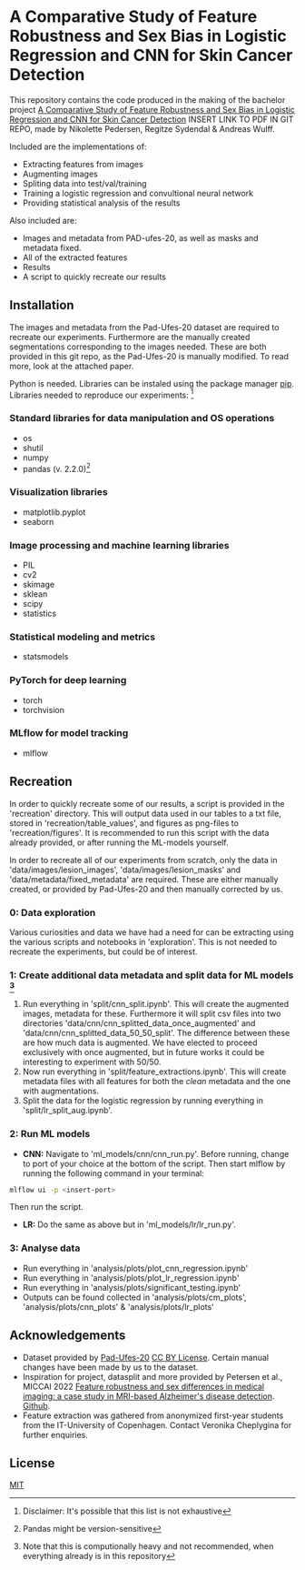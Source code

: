 # A Comparative Study of Feature Robustness and Sex Bias in Logistic Regression and CNN for Skin Cancer Detection

This repository contains the code produced in the making of the bachelor project [A Comparative Study of Feature Robustness and Sex Bias in Logistic Regression and CNN for Skin Cancer Detection]() INSERT LINK TO PDF IN GIT REPO, made by Nikolette Pedersen, Regitze Sydendal & Andreas Wulff.

Included are the implementations of:
- Extracting features from images
- Augmenting images
- Spliting data into test/val/training
- Training a logistic regression and convultional neural network
- Providing statistical analysis of the results

Also included are:
- Images and metadata from PAD-ufes-20, as well as masks and metadata fixed.
- All of the extracted features 
- Results
- A script to quickly recreate our results

## Installation

The images and metadata from the Pad-Ufes-20 dataset are required to recreate our experiments. Furthermore are the manually created segmentations corresponding to the images needed. These are both provided in this git repo, as the Pad-Ufes-20 is manually modified. To read more, look at the attached paper. 

Python is needed.
Libraries can be instaled using the package manager [pip](https://pip.pypa.io/en/stable/). 
Libraries needed to reproduce our experiments: [^1]
[^1]: Disclaimer: It's possible that this list is not exhaustive
### Standard libraries for data manipulation and OS operations
- os
- shutil
- numpy
- pandas (v. 2.2.0)[^2]
[^2]: Pandas might be version-sensitive
### Visualization libraries
- matplotlib.pyplot
- seaborn

### Image processing and machine learning libraries
- PIL
- cv2
- skimage
- sklean
- scipy
- statistics

### Statistical modeling and metrics
- statsmodels

### PyTorch for deep learning
- torch
- torchvision

### MLflow for model tracking
- mlflow

## Recreation

In order to quickly recreate some of our results, a script is provided in the 'recreation' directory. This will output data used in our tables to a txt file, stored in 'recreation/table_values', and figures as png-files to 'recreation/figures'. It is recommended to run this script with the data already provided, or after running the ML-models yourself.

In order to recreate all of our experiments from scratch, only the data in 'data/images/lesion_images', 'data/images/lesion_masks' and 'data/metadata/fixed_metadata' are required. These are either manually created, or provided by Pad-Ufes-20 and then manually corrected by us.

### 0: Data exploration

Various curiosities and data we have had a need for can be extracting using the various scripts and notebooks in 'exploration'. This is not needed to recreate the experiments, but could be of interest.

### 1: Create additional data metadata and split data for ML models [^3]
[^3]: Note that this is computionally heavy and not recommended, when everything already is in this repository
1. Run everything in 'split/cnn_split.ipynb'. This will create the augmented images, metadata for these. Furthermore it will split csv files into two directories 'data/cnn/cnn_splitted_data_once_augmented' and 'data/cnn/cnn_splitted_data_50_50_split'. The difference between these are how much data is augmented. We have elected to proceed exclusively with once augmented, but in future works it could be interesting to experiment with 50/50. 
2. Now run everything in 'split/feature_extractions.ipynb'. This will create metadata files with all features for both the *clean* metadata and the one with augmentations.
3. Split the data for the logistic regression by running everything in 'split/lr_split_aug.ipynb'.
### 2: Run ML models
- **CNN:** Navigate to 'ml_models/cnn/cnn_run.py'. Before running, change to port of your choice at the bottom of the script. Then start mlflow by running the following command in your terminal:
```bash
mlflow ui -p <insert-port>
```
Then run the script.
- **LR:** Do the same as above but in 'ml_models/lr/lr_run.py'.

### 3: Analyse data
- Run everything in 'analysis/plots/plot_cnn_regression.ipynb'
- Run everything in 'analysis/plots/plot_lr_regression.ipynb'
- Run everything in 'analysis/plots/significant_testing.ipynb'
- Outputs can be found collected in 'analysis/plots/cm_plots', 'analysis/plots/cnn_plots' & 'analysis/plots/lr_plots'


## Acknowledgements

- Dataset provided by [Pad-Ufes-20](https://data.mendeley.com/datasets/zr7vgbcyr2/1) [CC BY License](https://creativecommons.org/licenses/by/4.0/). Certain manual changes have been made by us to the dataset.
- Inspiration for project, datasplit and more provided by Petersen et al., MICCAI 2022 [Feature robustness and sex differences in medical imaging: a case study in MRI-based Alzheimer's disease detection](https://link.springer.com/chapter/10.1007/978-3-031-16431-6_9). [Github](https://github.com/e-pet/adni-bias).
- Feature extraction was gathered from anonymized first-year students from the IT-University of Copenhagen. Contact Veronika Cheplygina for further enquiries.
## License

[MIT](https://choosealicense.com/licenses/mit/)
